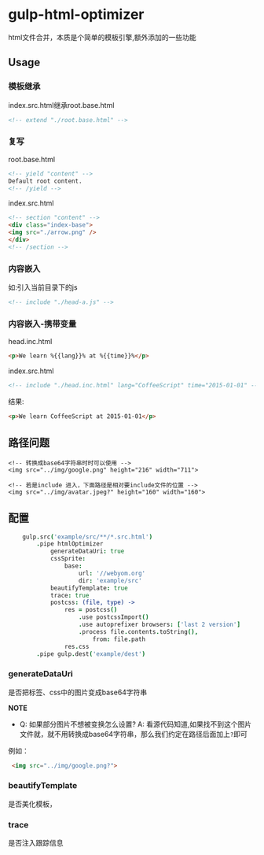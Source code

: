 # gulp-html-optimizer

html文件合并，本质是个简单的模板引擎,额外添加的一些功能


Usage
-----

### 模板继承

index.src.html继承root.base.html
```html
<!-- extend "./root.base.html" -->
```


### 复写

root.base.html 

```html
<!-- yield "content" -->
Default root content.
<!-- /yield -->
```

index.src.html

```html
<!-- section "content" -->
<div class="index-base">
<img src="./arrow.png" />
</div>
<!-- /section -->

```


### 内容嵌入

如:引入当前目录下的js

```html
<!-- include "./head-a.js" -->
```

### 内容嵌入-携带变量

head.inc.html

```html
<p>We learn %{{lang}}% at %{{time}}%</p>
```

index.src.html

```html
<!-- include "./head.inc.html" lang="CoffeeScript" time="2015-01-01" -->
```

结果:
```html
<p>We learn CoffeeScript at 2015-01-01</p>
```

## 路径问题

```
<!-- 转换成base64字符串时时可以使用 -->
<img src="../img/google.png" height="216" width="711">

<!-- 若是include 进入，下面路径是相对要include文件的位置 -->
<img src="../img/avatar.jpeg?" height="160" width="160">
```

## 配置

```CoffeeScript
    gulp.src('example/src/**/*.src.html')
        .pipe htmlOptimizer
            generateDataUri: true 
            cssSprite:  
                base: 
                    url: '//webyom.org'
                    dir: 'example/src'
            beautifyTemplate: true
            trace: true
            postcss: (file, type) ->
                res = postcss()
                    .use postcssImport()
                    .use autoprefixer browsers: ['last 2 version']
                    .process file.contents.toString(),
                        from: file.path
                res.css
        .pipe gulp.dest('example/dest')
```

### generateDataUri

是否把<img>标签、css中的图片变成base64字符串

**NOTE**

* Q: 如果部分图片不想被变换怎么设置? 
A: 看源代码知道,如果找不到这个图片文件就，就不用转换成base64字符串，那么我们约定在路径后面加上`?`即可

例如：

```html
 <img src="../img/google.png?">
```

### beautifyTemplate

是否美化模板，

### trace 

是否注入跟踪信息



